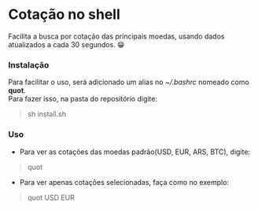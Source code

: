 # Cotação no shell

Facilita a busca por cotação das principais moedas, 
usando dados atualizados a cada 30 segundos. :grin:

### Instalação

Para facilitar o uso, será adicionado um alias no *~/.bashrc*
nomeado como **quot**.  
Para fazer isso, na pasta do repositório digite:  
> sh install.sh  

### Uso

- Para ver as cotações das moedas padrão(USD, EUR, ARS, BTC),
digite:  
> quot  

- Para ver apenas cotações selecionadas, faça como no exemplo:
> quot USD EUR  
